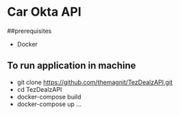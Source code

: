 # Car Okta API

##prerequisites
- Docker

## To run application in machine
 - git clone https://github.com/themagnit/TezDealzAPI.git
 - cd TezDealzAPI
 - docker-compose build
 - docker-compose up
...
